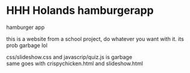 # HHH Holands hamburgerapp
hamburger app

this is a website from a school project, do whatever you want with it.
its prob garbage lol

css/slideshow.css and javascrip/quiz.js is garbage
<br>
same goes with crispychicken.html and slideshow.html
